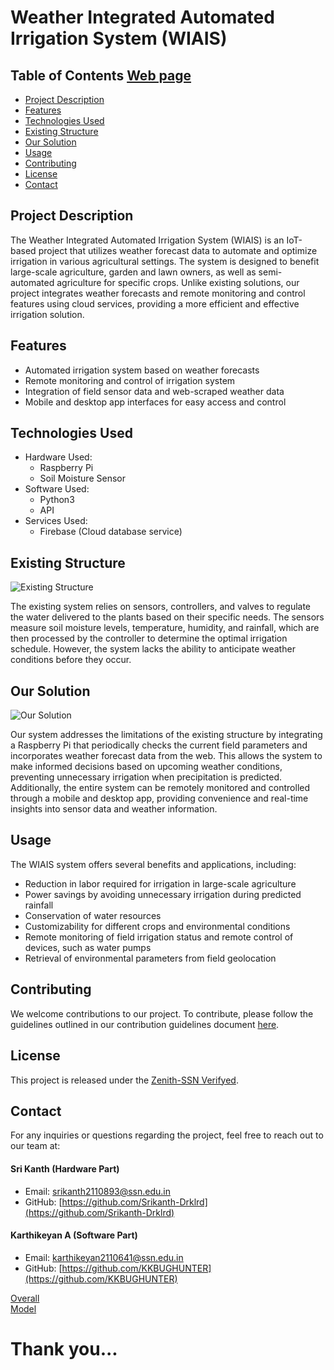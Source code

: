 # Weather Integrated Automated Irrigation System (WIAIS) 
## Table of Contents [Web page](https://kkbughunter.github.io/zenith_hackathon_sk/)
- [Project Description](#project-description)
- [Features](#features)
- [Technologies Used](#technologies-used)
- [Existing Structure](#existing-structure)
- [Our Solution](#our-solution)
- [Usage](#usage)
- [Contributing](#contributing)
- [License](#license)
- [Contact](#contact)

## Project Description
The Weather Integrated Automated Irrigation System (WIAIS) is an IoT-based project that utilizes weather forecast data to automate and optimize irrigation in various agricultural settings. The system is designed to benefit large-scale agriculture, garden and lawn owners, as well as semi-automated agriculture for specific crops. Unlike existing solutions, our project integrates weather forecasts and remote monitoring and control features using cloud services, providing a more efficient and effective irrigation solution.

## Features
- Automated irrigation system based on weather forecasts
- Remote monitoring and control of irrigation system
- Integration of field sensor data and web-scraped weather data
- Mobile and desktop app interfaces for easy access and control

## Technologies Used
- Hardware Used:
  - Raspberry Pi
  - Soil Moisture Sensor
- Software Used:
  - Python3
  - API
- Services Used:
  - Firebase (Cloud database service)

## Existing Structure
![Existing Structure](https://github.com/KKBUGHUNTER/zenith_hackathon_sk/assets/91019132/393e6ecb-2716-49f8-9db0-6bebb1fcec9e)

The existing system relies on sensors, controllers, and valves to regulate the water delivered to the plants based on their specific needs. The sensors measure soil moisture levels, temperature, humidity, and rainfall, which are then processed by the controller to determine the optimal irrigation schedule. However, the system lacks the ability to anticipate weather conditions before they occur.

## Our Solution
![Our Solution](https://github.com/KKBUGHUNTER/zenith_hackathon_sk/assets/91019132/f638865b-2299-4484-a928-db3b8ed6cdaa)

Our system addresses the limitations of the existing structure by integrating a Raspberry Pi that periodically checks the current field parameters and incorporates weather forecast data from the web. This allows the system to make informed decisions based on upcoming weather conditions, preventing unnecessary irrigation when precipitation is predicted. Additionally, the entire system can be remotely monitored and controlled through a mobile and desktop app, providing convenience and real-time insights into sensor data and weather information.

## Usage
The WIAIS system offers several benefits and applications, including:
- Reduction in labor required for irrigation in large-scale agriculture
- Power savings by avoiding unnecessary irrigation during predicted rainfall
- Conservation of water resources
- Customizability for different crops and environmental conditions
- Remote monitoring of field irrigation status and remote control of devices, such as water pumps
- Retrieval of environmental parameters from field geolocation

## Contributing
We welcome contributions to our project. To contribute, please follow the guidelines outlined in our contribution guidelines document [here](https://github.com/KKBUGHUNTER/zenith_hackathon_sk/blob/main/Cont.md).

## License
This project is released under the [Zenith-SSN Verifyed](link-to-license-file).

## Contact
For any inquiries or questions regarding the project, feel free to reach out to our team at:
#### Sri Kanth (Hardware Part)
- Email: [srikanth2110893@ssn.edu.in](mailto:srikanth2110893@ssn.edu.in)
- GitHub: [https://github.com/Srikanth-Drklrd](https://github.com/Srikanth-Drklrd)
#### Karthikeyan A (Software Part)
- Email: [karthikeyan2110641@ssn.edu.in](mailto:karthikeyan2110641@ssn.edu.in)
- GitHub: [https://github.com/KKBUGHUNTER](https://github.com/KKBUGHUNTER)

[Overall](https://github.com/KKBUGHUNTER/zenith_hackathon_sk/assets/91019132/8582f4d2-7e13-4f46-b52d-4922b8a1220d)<br>
[Model](https://github.com/KKBUGHUNTER/zenith_hackathon_sk/assets/91019132/5461ef76-99b4-4be4-971b-429a61b74f8c)<br>

# Thank you...
